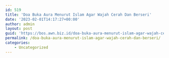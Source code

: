 ```yaml
---
id: 519
title: 'Doa Buka Aura Menurut Islam Agar Wajah Cerah Dan Berseri'
date: '2023-02-01T14:17:27+00:00'
author: admin
layout: post
guid: 'https://bos.awn.biz.id/doa-buka-aura-menurut-islam-agar-wajah-cerah-dan-berseri/'
permalink: /doa-buka-aura-menurut-islam-agar-wajah-cerah-dan-berseri/
categories:
    - Uncategorized
---
```


